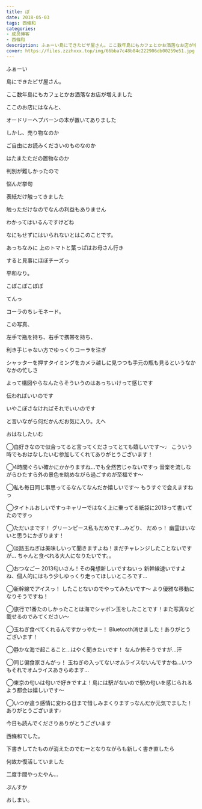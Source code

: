 ```yaml
---
title: ぽ
date: 2018-05-03
tags: 西條和
categories: 
- 成员博客
- 西條和
description: ふぁーい島にできたピザ屋さん。ここ数年島にもカフェとかお洒落なお店が増えましたここのお店にはなんと、...
cover: https://files.zzzhxxx.top/img/66bba7c48b84c222906db00259e51.jpg 
---
```
















ふぁーい
























島にできたピザ屋さん。










ここ数年島にもカフェとかお洒落なお店が増えました






ここのお店にはなんと、











オードリーヘプバーンの本が置いてありました










しかし、売り物なのか






ご自由にお読みくださいのものなのか









はたまたただの置物なのか










判別が難しかったので







悩んだ挙句










表紙だけ触ってきました








触っただけなのでなんの利益もありません







わかってはいるんですけどね








なにもせずにはいられないとはこのことです。










あっちなみに
上のトマトと葉っぱはお母さん行き











すると見事にほぼチーズっ








平和なり。



















こぽこぽこぽぽ









てんっ









コーラのちレモネード。













この写真、











左手で瓶を持ち、右手で携帯を持ち、











利き手じゃない方でゆっくりコーラを注ぎ










シャッターを押すタイミングをカメラ越しに見つつも手元の瓶も見るというなかなかの忙しさ












よって構図やらなんたらそういうのはあっちいけって感じです













伝わればいいのです









いやこぼさなければそれでいいのです










と言いながら何だかんだお気に入り。えへ





















おはなしたいむ





◯白好きなので似合ってると言ってくださってとても嬉しいです〜♩
こういう時でもおはなしたいむ参加してくれてありがとうございます！






◯4時間ぐらい確かにかかりますね…でも全然苦じゃないですっ
音楽を流しながらひたすら外の景色を眺めながら過ごすのが至福です〜




◯私も毎日同じ事思ってるなんてなんだか嬉しいです〜
もうすぐで会えますねっ




◯タイトルおしいですっキャリーではなく上に乗ってる紙袋に2013って書いてたのですっ





◯ただいまです！
グリーンピース私もだめです…みどり、
だめっ！
幽霊はいないと思うにかぎります！



◯淡路玉ねぎは美味しいって聞きますよね！まだチャレンジしたことないですが…
ちゃんと食べれる大人になりたいです。。




◯おつなごー
2013匂いさん！その発想新しいですねいっ
新幹線速いですよね、個人的にはもう少しゆっくり走ってほしいところです…





◯新幹線でアイスっ！
したことないのでやってみたいです〜
より優雅な移動になりそうですね！




◯旅行で1番たのしかったことは海でシャボン玉をしたことです！また写真など載せるのでみてください〜



◯玉ねぎ食べてくれるんですかっやたー！
Bluetooth消せました！ありがとうございます！





◯静かな海で起こること…はやく聞きたいです！
なんか怖そうですが…汗




◯同じ偏食家さんがっ！
玉ねぎの入ってないオムライスないんですかね…いつもそれでオムライスあきらめます…






◯東京の匂いは匂いで好きですよ！島には駅がないので駅の匂いを感じられるよう都会は嬉しいです〜




◯いつか違う感情に変わる日まで惜しみまくりますっなんだか元気でました！
ありがとうございます♩











今日も読んでくださりありがとうございます






西條和でした。







下書きしてたものが消えたのでむーとなりながらも新しく書き直したら










何故か復活していました










二度手間やったやん…








ぷんすか







おしまい。



